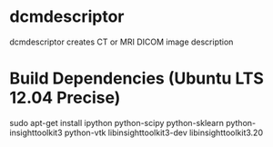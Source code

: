 dcmdescriptor
=============

dcmdescriptor creates CT or MRI DICOM image description





Build Dependencies (Ubuntu LTS 12.04 Precise)
=============================================

sudo apt-get install ipython python-scipy python-sklearn python-insighttoolkit3 python-vtk libinsighttoolkit3-dev libinsighttoolkit3.20
